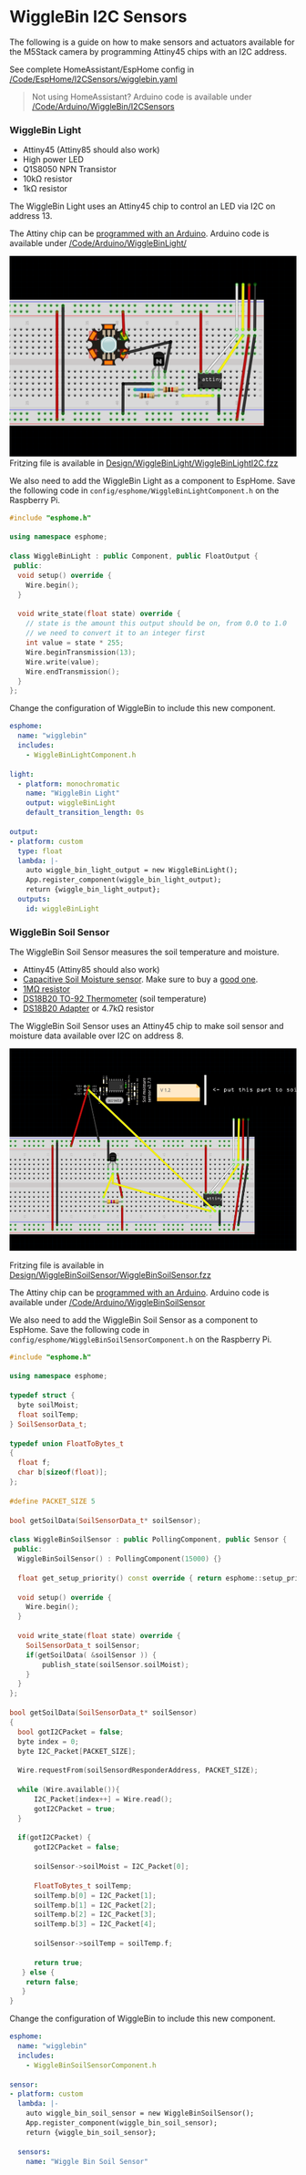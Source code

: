 # WiggleBin I2C Sensors

The following is a guide on how to make sensors and actuators available for the M5Stack camera by programming Attiny45 chips with an I2C address. 

See complete HomeAssistant/EspHome config in [/Code/EspHome/I2CSensors/wigglebin.yaml](/Code/EspHome/I2CSensors/wigglebin.yaml)

> Not using HomeAssistant? Arduino code is available under [/Code/Arduino/WiggleBin/I2CSensors](/Code/Arduino/WiggleBin/I2CSensors)

### WiggleBin Light 

- Attiny45 (Attiny85 should also work)
- High power LED
- Q1S8050 NPN Transistor
- 10kΩ resistor
- 1kΩ resistor

The WiggleBin Light uses an Attiny45 chip to control an LED via I2C on address 13.

The Attiny chip can be [programmed with an Arduino](https://www.instructables.com/Program-an-ATtiny44458485-with-Arduino/). Arduino code is available under [/Code/Arduino/WiggleBinLight/](/Code/Arduino/WiggleBinLight/)

![](Design/WiggleBinLight/WiggleBinLightI2C.png)
Fritzing file is available in [Design/WiggleBinLight/WiggleBinLightI2C.fzz](Design/WiggleBinLight/WiggleBinLight.fzz)

We also need to add the WiggleBin Light as a component to EspHome. Save the following code in `config/esphome/WiggleBinLightComponent.h` on the Raspberry Pi.

```c++
#include "esphome.h"

using namespace esphome;

class WiggleBinLight : public Component, public FloatOutput {
 public:
  void setup() override {
    Wire.begin();
  }

  void write_state(float state) override {
    // state is the amount this output should be on, from 0.0 to 1.0
    // we need to convert it to an integer first
    int value = state * 255;
    Wire.beginTransmission(13);
    Wire.write(value);
    Wire.endTransmission();
  }
};
```

Change the configuration of WiggleBin to include this new component. 

```yaml
esphome:
  name: "wigglebin"
  includes:
    - WiggleBinLightComponent.h

light:
  - platform: monochromatic
    name: "WiggleBin Light"
    output: wiggleBinLight
    default_transition_length: 0s

output:
- platform: custom
  type: float
  lambda: |-
    auto wiggle_bin_light_output = new WiggleBinLight();
    App.register_component(wiggle_bin_light_output);
    return {wiggle_bin_light_output};
  outputs:
    id: wiggleBinLight
```

### WiggleBin Soil Sensor

The WiggleBin Soil Sensor measures the soil temperature and moisture.

- Attiny45 (Attiny85 should also work)
- [Capacitive Soil Moisture sensor](https://www.tinytronics.nl/shop/en/sensors/liquid/capacitive-soil-moisture-sensor-module-with-cable). Make sure to buy a [good one](https://www.youtube.com/watch?v=IGP38bz-K48).
- [1MΩ resistor](https://www.tinytronics.nl/shop/en/components/resistors/resistors/1m%CF%89-resistor)
- [DS18B20 TO-92 Thermometer](https://www.tinytronics.nl/shop/en/sensors/temperature/ds18b20-to-92-thermometer-temperature-sensor-with-cable-waterproof-high-temperature-1m) (soil temperature)
- [DS18B20 Adapter](https://www.tinytronics.nl/shop/en/sensors/temperature/ds18b20-adapter) or 4.7kΩ resistor

The WiggleBin Soil Sensor uses an Attiny45 chip to make soil sensor and moisture data available over I2C on address 8.

![](/Design/WiggleBinSoilSensor/WiggleBinSoilSensorI2C.png)

Fritzing file is available in [Design/WiggleBinSoilSensor/WiggleBinSoilSensor.fzz](/Design/WiggleBinSoilSensor/WiggleBinSoilSensor.fzz)

The Attiny chip can be [programmed with an Arduino](https://www.instructables.com/Program-an-ATtiny44458485-with-Arduino/). Arduino code is available under [/Code/Arduino/WiggleBinSoilSensor](/Code/Arduino/WiggleBinSoilSensor)

We also need to add the WiggleBin Soil Sensor as a component to EspHome. Save the following code in `config/esphome/WiggleBinSoilSensorComponent.h` on the Raspberry Pi.

```c++
#include "esphome.h"

using namespace esphome;

typedef struct {
  byte soilMoist;
  float soilTemp;
} SoilSensorData_t;

typedef union FloatToBytes_t 
{ 
  float f; 
  char b[sizeof(float)]; 
};

#define PACKET_SIZE 5

bool getSoilData(SoilSensorData_t* soilSensor);

class WiggleBinSoilSensor : public PollingComponent, public Sensor {
 public:
  WiggleBinSoilSensor() : PollingComponent(15000) {}

  float get_setup_priority() const override { return esphome::setup_priority::BUS; }

  void setup() override {
    Wire.begin();
  }

  void write_state(float state) override {
    SoilSensorData_t soilSensor; 
    if(getSoilData( &soilSensor )) {
        publish_state(soilSensor.soilMoist);
    }
  }
};

bool getSoilData(SoilSensorData_t* soilSensor)
{
  bool gotI2CPacket = false;  
  byte index = 0;
  byte I2C_Packet[PACKET_SIZE];

  Wire.requestFrom(soilSensordResponderAddress, PACKET_SIZE);
  
  while (Wire.available()){
      I2C_Packet[index++] = Wire.read();
      gotI2CPacket = true;
  }

  if(gotI2CPacket) {
      gotI2CPacket = false;

      soilSensor->soilMoist = I2C_Packet[0];
      
      FloatToBytes_t soilTemp;
      soilTemp.b[0] = I2C_Packet[1];
      soilTemp.b[1] = I2C_Packet[2];
      soilTemp.b[2] = I2C_Packet[3];
      soilTemp.b[3] = I2C_Packet[4];
    
      soilSensor->soilTemp = soilTemp.f;

      return true;
   } else { 
    return false; 
   }
}
```

Change the configuration of WiggleBin to include this new component.

```yaml
esphome:
  name: "wigglebin"
  includes:
    - WiggleBinSoilSensorComponent.h

sensor:
- platform: custom
  lambda: |-
    auto wiggle_bin_soil_sensor = new WiggleBinSoilSensor();
    App.register_component(wiggle_bin_soil_sensor);
    return {wiggle_bin_soil_sensor};

  sensors:
    name: "Wiggle Bin Soil Sensor"
```
